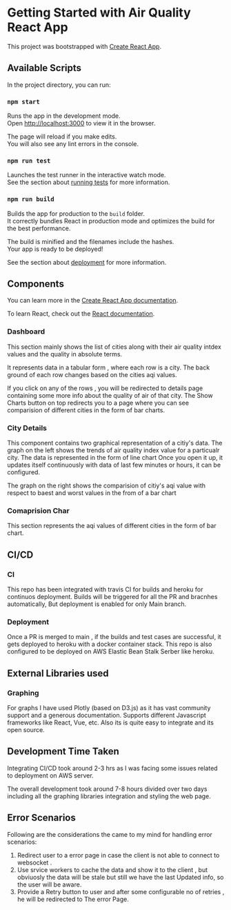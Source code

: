 # Getting Started with Air Quality React App

This project was bootstrapped with [Create React App](https://github.com/facebook/create-react-app).

## Available Scripts

In the project directory, you can run:

### `npm start`

Runs the app in the development mode.\
Open [http://localhost:3000](http://localhost:3000) to view it in the browser.

The page will reload if you make edits.\
You will also see any lint errors in the console.

### `npm run test`

Launches the test runner in the interactive watch mode.\
See the section about [running tests](https://facebook.github.io/create-react-app/docs/running-tests) for more information.

### `npm run build`

Builds the app for production to the `build` folder.\
It correctly bundles React in production mode and optimizes the build for the best performance.

The build is minified and the filenames include the hashes.\
Your app is ready to be deployed!

See the section about [deployment](https://facebook.github.io/create-react-app/docs/deployment) for more information.


## Components

You can learn more in the [Create React App documentation](https://facebook.github.io/create-react-app/docs/getting-started).

To learn React, check out the [React documentation](https://reactjs.org/).

### Dashboard

This section mainly shows the list of cities along with their air quality intdex values and the quality in absolute terms.

  It represents data in a tabular form , where each row is a city. The back ground of each row changes based on the cities aqi values.
  
  If you click on any of the rows , you will be redirected to details page containing some more info about the quality of air of that city.
  The Show Charts button on top redirects you to a page where you can see comparision of different cities in the form of bar charts.

### City Details

This component contains two graphical representation of a citiy's data. 
  The graph on the left shows the trends of air quality index value for a particualr city. The data is represented in the form of line chart
  Once you open it up, it updates itself continuously with data of last few minutes or hours, it can be configured.
  
  The graph on the right shows the comparision of citiy's aqi value with respect to baest and worst values in the from of a bar chart

### Comaprision Char

This section represents the aqi values of different cities in the form of bar chart.

## CI/CD

### CI

This repo has been integrated with travis CI for builds and heroku for continuos deployment.
  Builds will be triggered for all the PR and bracnhes automatically, But deployment is enabled for only Main branch.
  

### Deployment

  Once a PR is merged to main , if the builds and test cases are successful, it gets deployed to heroku with a docker container stack.
  This repo is also configured to be deployed on AWS Elastic Bean Stalk Serber like heroku.

## External Libraries used
  
### Graphing
  For graphs I have used Plotly (based on D3.js) as it has vast community support and a generous documentation. Supports different Javascript 
   frameworks like React, Vue, etc. Also its is quite easy to integrate and its open source.

## Development Time Taken
  Integrating CI/CD took around 2-3 hrs as I was facing some issues related to deployment on AWS server.
  
  The overall development took around 7-8 hours divided over two days  including all the graphing libraries integration and styling the web page.
  
## Error Scenarios
  Following are the considerations the came to my mind for handling error scenarios:
  1.  Redirect user to a error page in case the client is not able to connect to websocket .
  2.  Use srvice workers to cache the data and show it to the client , but obviuosly the data will be stale but still we have the last Updated info, so the
      user will be aware.
  3.  Provide a Retry button to user and after some configurable no of retries , he will be redirected to The error Page.
